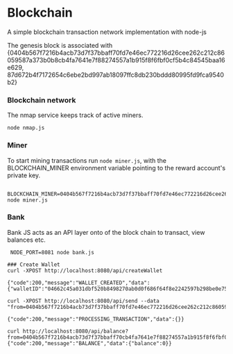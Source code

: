 # Blockchain

A simple blockchain transaction network implementation with node-js

The genesis block is associated with {0404b567f7216b4acb73d7f37bbaff70fd7e46ec772216d26cee262c212c86059587a373b0b8cb4fa7641e7f88274557a1b915f8f6fbf0cf5b4c84545baa16e629, 87d672b4f7172654c6ebe2bd997ab18097ffc8db230bddd80995fd9fca9540b2}

### Blockchain network
The nmap service keeps track of active miners.
```
node nmap.js
```

### Miner
To start mining transactions run `node miner.js`, with the BLOCKCHAIN_MINER environment variable pointing to the reward account's private key.

```
 BLOCKCHAIN_MINER=0404b567f7216b4acb73d7f37bbaff70fd7e46ec772216d26cee262c212c86059587a373b0b8cb4fa7641e7f88274557a1b915f8f6fbf0cf5b4c84545baa16e629 node miner.js
```

### Bank
Bank JS acts as an API layer onto of the block chain to transact, view balances etc.

```
 NODE_PORT=8081 node bank.js

### Create Wallet
curl -XPOST http://localhost:8080/api/createWallet

{"code":200,"message":"WALLET_CREATED","data":{"walletID":"04662c45a031dbf520b8498270ab0d0f686f64f8e2242597b298be0e75cddfba91c350fa4986d8fc2f4d397573b2041c2843cd7d2b687fb7170f72a6d0ac7aecc3"}}

curl -XPOST http://localhost:8080/api/send --data "from=0404b567f7216b4acb73d7f37bbaff70fd7e46ec772216d26cee262c212c86059587a373b0b8cb4fa7641e7f88274557a1b915f8f6fbf0cf5b4c84545baa16e629&to=044cfc4453fa434dcb3b1e41b024d9b63b1215a3a21f170ce5f5fe946c6110cb51fa245d6b3338cb2e6e5cb5c04be2d128b7cf6f76ec06fcc6189caa022dcd25cd&amount=0.0001"

{"code":200,"message":"PROCESSING_TRANSACTION","data":{}}

curl http://localhost:8080/api/balance?from=0404b567f7216b4acb73d7f37bbaff70cb4fa7641e7f88274557a1b915f8f6fbf0cf5b4c84545baa16e629
{"code":200,"message":"BALANCE","data":{"balance":0}}

 ```
